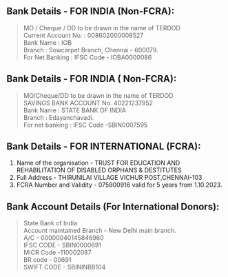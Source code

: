 
</section><section>

# Bank Details - FOR INDIA (Non-FCRA):

> MO / Cheque / DD to be drawn in the name of TERDOD<br />
> Current Account No. : 008602000008527<br />
> Bank Name : IOB<br />
> Branch : Sowcarpet Branch, Chennai - 600079.<br />
> For Net Banking : IFSC Code - IOBA0000086

# Bank Details - FOR INDIA ( Non-FCRA):

> MO/Cheque/DD to be drawn in the name of TERDOD<br />
> SAVINGS BANK ACCOUNT No. 40221237952<br />
> Bank Name : STATE BANK OF INDIA<br />
> Branch : Edayanchavadi.<br />
> For net banking : IFSC Code -SBIN0007595

</section><section>

# Bank Details - FOR INTERNATIONAL (FCRA):

1. Name of the organisation - TRUST FOR EDUCATION AND REHABILITATION OF DISABLED ORPHANS & DESTITUTES
2. Full Address - THIRUNILAI VILLAGE VICHUR POST,CHENNAI-103
3. FCRA Number and Validity - 075900916 valid for 5 years from 1.10.2023.

# Bank Account Details (For International Donors):

> State Bank of India<br />
> Account maintained Branch -  New Delhi main branch.<br />
> A/C - 00000040145846960<br />
> IFSC CODE - SBIN0000691<br />
> MICR Code -110002087<br />
> BR code - 00691<br />
> SWIFT CODE - SBININBB104

